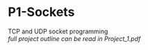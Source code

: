 # P1-Sockets
TCP and UDP socket programming    
*full project outline can be read in Project_1.pdf*
